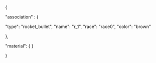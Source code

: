 {

"association" : {

"type": "rocket_bullet",
"name": "r_1",
"race": "race0",
"color": "brown"

},

"material": {
}

}
